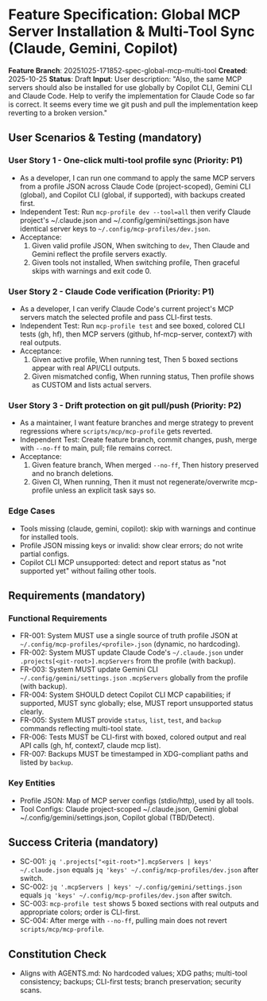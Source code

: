 # Feature Specification: Global MCP Server Installation & Multi-Tool Sync (Claude, Gemini, Copilot)

**Feature Branch**: 20251025-171852-spec-global-mcp-multi-tool
**Created**: 2025-10-25
**Status**: Draft
**Input**: User description: "Also, the same MCP servers should also be installed for use globally by Copilot CLI, Gemini CLI and Claude Code. Help to verify the implementation for Claude Code so far is correct. It seems every time we git push and pull the implementation keep reverting to a broken version."

## User Scenarios & Testing (mandatory)

### User Story 1 - One-click multi-tool profile sync (Priority: P1)
- As a developer, I can run one command to apply the same MCP servers from a profile JSON across Claude Code (project-scoped), Gemini CLI (global), and Copilot CLI (global, if supported), with backups created first.
- Independent Test: Run `mcp-profile dev --tool=all` then verify Claude project's ~/.claude.json and ~/.config/gemini/settings.json have identical server keys to `~/.config/mcp-profiles/dev.json`.
- Acceptance:
  1. Given valid profile JSON, When switching to `dev`, Then Claude and Gemini reflect the profile servers exactly.
  2. Given tools not installed, When switching profile, Then graceful skips with warnings and exit code 0.

### User Story 2 - Claude Code verification (Priority: P1)
- As a developer, I can verify Claude Code's current project's MCP servers match the selected profile and pass CLI-first tests.
- Independent Test: Run `mcp-profile test` and see boxed, colored CLI tests (gh, hf), then MCP servers (github, hf-mcp-server, context7) with real outputs.
- Acceptance:
  1. Given active profile, When running test, Then 5 boxed sections appear with real API/CLI outputs.
  2. Given mismatched config, When running status, Then profile shows as CUSTOM and lists actual servers.

### User Story 3 - Drift protection on git pull/push (Priority: P2)
- As a maintainer, I want feature branches and merge strategy to prevent regressions where `scripts/mcp/mcp-profile` gets reverted.
- Independent Test: Create feature branch, commit changes, push, merge with `--no-ff` to main, pull; file remains correct.
- Acceptance:
  1. Given feature branch, When merged `--no-ff`, Then history preserved and no branch deletions.
  2. Given CI, When running, Then it must not regenerate/overwrite mcp-profile unless an explicit task says so.

### Edge Cases
- Tools missing (claude, gemini, copilot): skip with warnings and continue for installed tools.
- Profile JSON missing keys or invalid: show clear errors; do not write partial configs.
- Copilot CLI MCP unsupported: detect and report status as "not supported yet" without failing other tools.

## Requirements (mandatory)

### Functional Requirements
- FR-001: System MUST use a single source of truth profile JSON at `~/.config/mcp-profiles/<profile>.json` (dynamic, no hardcoding).
- FR-002: System MUST update Claude Code's `~/.claude.json` under `.projects[<git-root>].mcpServers` from the profile (with backup).
- FR-003: System MUST update Gemini CLI `~/.config/gemini/settings.json` `.mcpServers` globally from the profile (with backup).
- FR-004: System SHOULD detect Copilot CLI MCP capabilities; if supported, MUST sync globally; else, MUST report unsupported status clearly.
- FR-005: System MUST provide `status`, `list`, `test`, and `backup` commands reflecting multi-tool state.
- FR-006: Tests MUST be CLI-first with boxed, colored output and real API calls (gh, hf, context7, claude mcp list).
- FR-007: Backups MUST be timestamped in XDG-compliant paths and listed by `backup`.

### Key Entities
- Profile JSON: Map of MCP server configs (stdio/http), used by all tools.
- Tool Configs: Claude project-scoped ~/.claude.json, Gemini global ~/.config/gemini/settings.json, Copilot global (TBD/Detect).

## Success Criteria (mandatory)
- SC-001: `jq '.projects["<git-root>"].mcpServers | keys' ~/.claude.json` equals `jq 'keys' ~/.config/mcp-profiles/dev.json` after switch.
- SC-002: `jq '.mcpServers | keys' ~/.config/gemini/settings.json` equals `jq 'keys' ~/.config/mcp-profiles/dev.json` after switch.
- SC-003: `mcp-profile test` shows 5 boxed sections with real outputs and appropriate colors; order is CLI-first.
- SC-004: After merge with `--no-ff`, pulling main does not revert `scripts/mcp/mcp-profile`.

## Constitution Check
- Aligns with AGENTS.md: No hardcoded values; XDG paths; multi-tool consistency; backups; CLI-first tests; branch preservation; security scans.

